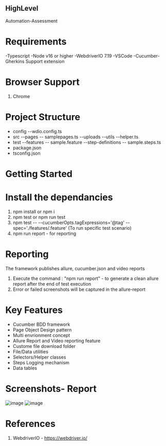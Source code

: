 ## HighLevel
Automation-Assessment

# Requirements
-Typescript 
-Node v16 or higher
-WebdriverIO 7.19
-VSCode 
-Cucumber-Gherkins Support extension

# Browser Support 
1. Chrome

# Project Structure
- config
  --wdio.config.ts
- src
  --pages
    -- samplepages.ts
  --uploads
  --utils
    --helper.ts
- test
  --features
    -- sample.feature
  --step-definitions
    -- sample.steps.ts
- package.json
- tsconfig.json

# Getting Started
# Install the dependancies
1. npm install or npm i
2. npm test or npm run test
3. npm test -- --cucumberOpts.tagExpressions='@tag' --spec='./features/<featurefilename>.feature' (To run specific test scenario)
4. npm run report - for reporting

  
# Reporting
The framework publishes allure, cucumber.json and video reports
1. Execute the command : "npm run report"  - to generate a clean allure report after the end of test execution
2. Error or failed screenshots will be captured in the allure-report

# Key Features
- Cucumber BDD framework
- Page Object Design pattern
- Multi envrionment concept
- Allure Report and Video reporting feature
- Custome file download folder
- File/Data utilities
- Selectors/Helper classes
- Steps Logging mechanism
- Data tables

# Screenshots- Report
![image](https://user-images.githubusercontent.com/32395872/167259001-aeeba269-2486-4241-9513-6bf63f28ff39.png)
![image](https://user-images.githubusercontent.com/32395872/167259015-640e51ad-b264-42e3-8ac4-8af0875454c9.png)

  
# References
1. WebdriverIO - https://webdriver.io/
